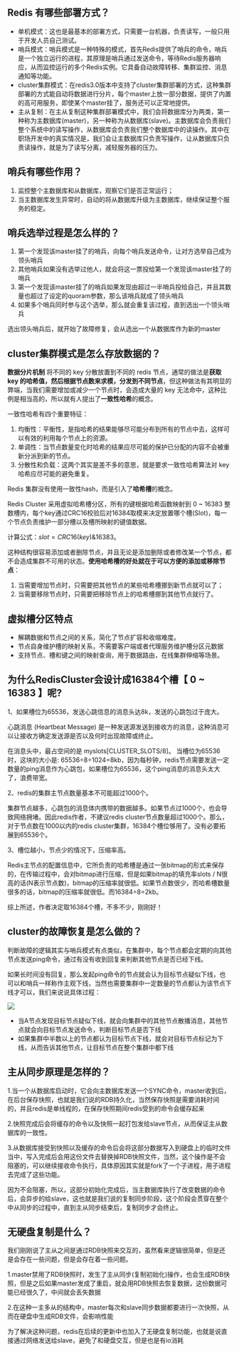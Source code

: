 ## Redis 有哪些部署方式？ 

- 单机模式：这也是最基本的部署方式，只需要一台机器，负责读写，一般只用于开发人员自己测试。
- 哨兵模式：哨兵模式是一种特殊的模式，首先Redis提供了哨兵的命令，哨兵是一个独立运行的进程，其原理是哨兵通过发送命令，等待Redis服务器响应，从而监控运行的多个Redis实例。它具备自动故障转移、集群监控、消息通知等功能。
- cluster集群模式：在redis3.0版本中支持了cluster集群部署的方式，这种集群部署的方式能自动将数据进行分片，每个master上放一部分数据，提供了内置的高可用服务，即使某个master挂了，服务还可以正常地提供。
- 主从复制：在主从复制这种集群部署模式中，我们会将数据库分为两类，第一种称为主数据库(master)，另一种称为从数据库(slave)。主数据库会负责我们整个系统中的读写操作，从数据库会负责我们整个数据库中的读操作。其中在职场开发中的真实情况是，我们会让主数据库只负责写操作，让从数据库只负责读操作，就是为了读写分离，减轻服务器的压力。

## 哨兵有哪些作用？

1. 监控整个主数据库和从数据库，观察它们是否正常运行；
2. 当主数据库发生异常时，自动的将从数据库升级为主数据库，继续保证整个服务的稳定。

## 哨兵选举过程是怎么样的？

1. 第一个发现该master挂了的哨兵，向每个哨兵发送命令，让对方选举自己成为领头哨兵
2. 其他哨兵如果没有选举过他人，就会将这一票投给第一个发现该master挂了的哨兵
3. 第一个发现该master挂了的哨兵如果发现由超过一半哨兵投给自己，并且其数量也超过了设定的quoram参数，那么该哨兵就成了领头哨兵
4. 如果多个哨兵同时参与这个选举，那么就会重复该过程，直到选出一个领头哨兵

选出领头哨兵后，就开始了故障修复，会从选出一个从数据库作为新的master

## cluster集群模式是怎么存放数据的？

**数据分片机制**
将不同的 key 分散放置到不同的 redis 节点，通常的做法是**获取 key 的哈希值，然后根据节点数来求模，分发到不同节点**，但这种做法有其明显的弊端，当我们需要增加或减少一个节点时，会造成大量的 key 无法命中，这种比例是相当高的，所以就有人提出了**一致性哈希**的概念。

一致性哈希有四个重要特征：

1. 均衡性：平衡性，是指哈希的结果能够尽可能分布到所有的节点中去，这样可以有效的利用每个节点上的资源。
2. 单调性：当节点数量变化时哈希的结果应尽可能的保护已分配的内容不会被重新分派到新的节点。
3. 分散性和负载：这两个其实是差不多的意思，就是要求一致性哈希算法对 key 哈希应尽可能的避免重复。

Redis 集群没有使用一致性hash，而是引入了**哈希槽**的概念。

Redis Cluster 采用虚拟哈希槽分区，所有的键根据哈希函数映射到 0 ~ 16383 整数槽内，每个key通过CRC16校验后对16384取模来决定放置哪个槽(Slot)，每一个节点负责维护一部分槽以及槽所映射的键值数据。

计算公式：$slot = CRC16(key) \& 16383$。

这种结构很容易添加或者删除节点，并且无论是添加删除或者修改某一个节点，都不会造成集群不可用的状态。**使用哈希槽的好处就在于可以方便的添加或移除节点**：

1. 当需要增加节点时，只需要把其他节点的某些哈希槽挪到新节点就可以了；
2. 当需要移除节点时，只需要把移除节点上的哈希槽挪到其他节点就行了。



## 虚拟槽分区特点

- 解耦数据和节点之间的关系，简化了节点扩容和收缩难度。
- 节点自身维护槽的映射关系，不需要客户端或者代理服务维护槽分区元数据
- 支持节点、槽和键之间的映射查询，用于数据路由，在线集群伸缩等场景。



## 为什么RedisCluster会设计成16384个槽【 0 ~ 16383 】呢? 

1、如果槽位为65536，发送心跳信息的消息头达8k，发送的心跳包过于庞大。

心跳消息 (Heartbeat Message) 是一种发送源发送到接收方的消息，这种消息可以让接收方确定发送源是否以及何时出现故障或终止。

在消息头中，最占空间的是 myslots[CLUSTER_SLOTS/8]。 当槽位为65536时，这块的大小是: 65536÷8÷1024=8kb，因为每秒钟，redis节点需要发送一定数量的ping消息作为心跳包，如果槽位为65536，这个ping消息的消息头太大了，浪费带宽。

2、redis的集群主节点数量基本不可能超过1000个。

集群节点越多，心跳包的消息体内携带的数据越多。如果节点过1000个，也会导致网络拥堵。因此redis作者，不建议redis cluster节点数量超过1000个。那么，对于节点数在1000以内的redis cluster集群，16384个槽位够用了。没有必要拓展到65536个。 

3、槽位越小，节点少的情况下，压缩率高。

Redis主节点的配置信息中，它所负责的哈希槽是通过一张bitmap的形式来保存的，在传输过程中，会对bitmap进行压缩，但是如果bitmap的填充率slots / N很高的话(N表示节点数)，bitmap的压缩率就很低。如果节点数很少，而哈希槽数量很多的话，bitmap的压缩率就很低。而16384÷8=2kb。

综上所述，作者决定取16384个槽，不多不少，刚刚好！



## cluster的故障恢复是怎么做的？

判断故障的逻辑其实与哨兵模式有点类似，在集群中，每个节点都会定期的向其他节点发送ping命令，通过有没有收到回复来判断其他节点是否已经下线。

如果长时间没有回复，那么发起ping命令的节点就会认为目标节点疑似下线，也可以和哨兵一样称作主观下线，当然也需要集群中一定数量的节点都认为该节点下线才可以，我们来说说具体过程：

![](https://img-blog.csdnimg.cn/img_convert/7d28ce085f0f9843ab6179e49eded994.png)

- 当A节点发现目标节点疑似下线，就会向集群中的其他节点散播消息，其他节点就会向目标节点发送命令，判断目标节点是否下线
- 如果集群中半数以上的节点都认为目标节点下线，就会对目标节点标记为下线，从而告诉其他节点，让目标节点在整个集群中都下线



## 主从同步原理是怎样的？

1.当一个从数据库启动时，它会向主数据库发送一个SYNC命令，master收到后，在后台保存快照，也就是我们说的RDB持久化，当然保存快照是需要消耗时间的，并且redis是单线程的，在保存快照期间redis受到的命令会缓存起来

2.快照完成后会将缓存的命令以及快照一起打包发给slave节点，从而保证主从数据库的一致性。

3.从数据库接受到快照以及缓存的命令后会将这部分数据写入到硬盘上的临时文件当中，写入完成后会用这份文件去替换掉RDB快照文件，当然，这个操作是不会阻塞的，可以继续接收命令执行，具体原因其实就是fork了一个子进程，用子进程去完成了这些功能。

因为不会阻塞，所以，这部分初始化完成后，当主数据库执行了改变数据的命令后，会异步的给slave，这也就是我们说的复制同步阶段，这个阶段会贯穿在整个中从同步的过程中，直到主从同步结束后，复制同步才会终止。



## 无硬盘复制是什么？

我们刚刚说了主从之间是通过RDB快照来交互的，虽然看来逻辑很简单，但是还是会存在一些问题，但是会存在着一些问题。

1.master禁用了RDB快照时，发生了主从同步(复制初始化)操作，也会生成RDB快照，但是之后如果master发成了重启，就会用RDB快照去恢复数据，这份数据可能已经很久了，中间就会丢失数据

2.在这种一主多从的结构中，master每次和slave同步数据都要进行一次快照，从而在硬盘中生成RDB文件，会影响性能

为了解决这种问题，redis在后续的更新中也加入了无硬盘复制功能，也就是说直接通过网络发送给slave，避免了和硬盘交互，但是也是有io消耗

